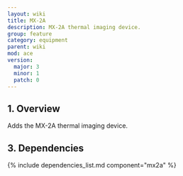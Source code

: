 ```yaml
---
layout: wiki
title: MX-2A
description: MX-2A thermal imaging device.
group: feature
category: equipment
parent: wiki
mod: ace
version:
  major: 3
  minor: 1
  patch: 0
---
```


## 1. Overview

Adds the MX-2A thermal imaging device.

## 3. Dependencies

{% include dependencies_list.md component="mx2a" %}

